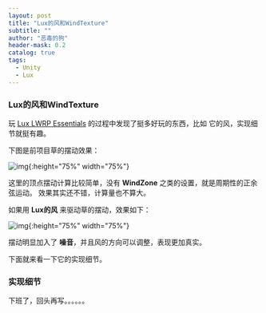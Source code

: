 ```yaml
---
layout: post
title: "Lux的风和WindTexture"
subtitle: ""
author: "恶毒的狗"
header-mask: 0.2
catalog: true
tags:
  - Unity
  - Lux
---
```


### Lux的风和WindTexture

玩 [Lux LWRP Essentials](https://assetstore.unity.com/packages/vfx/shaders/lux-lwrp-essentials-150355?aid=1101l85Tr) 的过程中发现了挺多好玩的东西，比如 它的风，实现细节就挺有趣。

下图是前项目草的摆动效果：

![img](/img/lux-wind/screenshot2.gif){:height="75%" width="75%"}

这里的顶点摆动计算比较简单，没有 **WindZone** 之类的设置，就是周期性的正余弦运动。 效果其实还不错，计算量也不算大。

如果用 **Lux的风** 来驱动草的摆动，效果如下：

![img](/img/lux-wind/screenshot1.gif){:height="75%" width="75%"}

摆动明显加入了 **噪音**，并且风的方向可以调整，表现更加真实。

下面就来看一下它的实现细节。

### 实现细节

下班了，回头再写。。。。。。